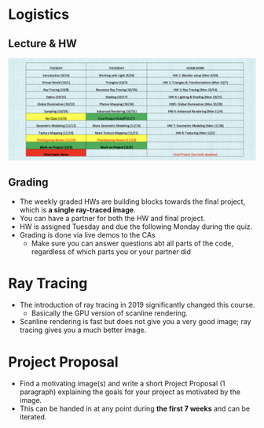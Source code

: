 
# Logistics
## Lecture & HW
![Pasted image 20240924204838](attachments/Pasted%20image%2020240924204838.png)

## Grading
* The weekly graded HWs are building blocks towards the final project, which is **a single ray-traced image**.
* You can have a partner for both the HW and final project.
* HW is assigned Tuesday and due the following Monday during the quiz.
* Grading is done via live demos to the CAs
	* Make sure you can answer questions abt all parts of the code, regardless of which parts you or your partner did

# Ray Tracing
* The introduction of ray tracing in 2019 significantly changed this course.
	* Basically the GPU version of scanline rendering.
* Scanline rendering is fast but does not give you a very good image; ray tracing gives you a much better image.

# Project Proposal
* Find a motivating image(s) and write a short Project Proposal (1 paragraph) explaining the goals for your project as motivated by the image.
* This can be handed in at any point during **the first 7 weeks** and can be iterated.
